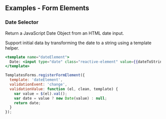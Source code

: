## Examples - Form Elements

### Date Selector

Return a JavaScript Date Object from an HTML date input.

Support initial data by transforming the date to a string using a template helper.

```handlebars
<template name="dateElement">
  Date: <input type="date" class="reactive-element" value={{dateToString value}}>
</template>
```

```javascript
TemplatesForms.registerFormElement({
  template: 'dateElement',
  validationEvent: 'change',
  validationValue: function (el, clean, template) {
    var value = $(el).val();
    var date = value ? new Date(value) : null;
    return date;
  }
});
```